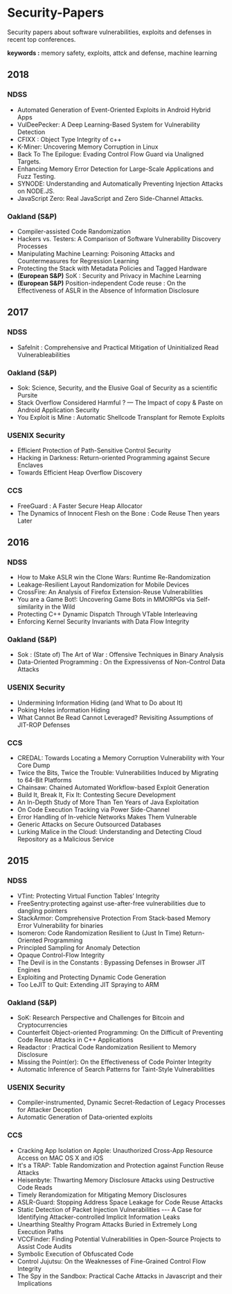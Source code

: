 # Security-Papers
Security papers about software vulnerabilities, exploits and defenses in recent top conferences.

**keywords :** memory safety, exploits, attck and defense, machine learning 

## 2018

### NDSS

* Automated Generation of Event-Oriented Exploits in Android Hybrid Apps
* VulDeePecker: A Deep Learning-Based System for Vulnerability Detection
* CFIXX : Object Type Integrity of c++
* K-Miner: Uncovering Memory Corruption in Linux
* Back To The Epilogue: Evading Control Flow Guard via Unaligned Targets.
* Enhancing Memory Error Detection for Large-Scale Applications and Fuzz Testing. 
* SYNODE: Understanding and Automatically Preventing Injection Attacks on NODE.JS.
* JavaScript Zero: Real JavaScript and Zero Side-Channel Attacks.

### Oakland (S&P)

* Compiler-assisted Code Randomization
* Hackers vs. Testers: A Comparison of Software Vulnerability Discovery Processes
* Manipulating Machine Learning: Poisoning Attacks and Countermeasures for Regression Learning
* Protecting the Stack with Metadata Policies and Tagged Hardware
* **(European S&P)** SoK : Security and  Privacy in Machine Learning
* **(European S&P)** Position-independent Code reuse : On the Effectiveness of ASLR in the Absence of Information Disclosure

## 2017

### NDSS

* SafeInit : Comprehensive and Practical Mitigation of Uninitialized Read Vulnerableabilities

### Oakland (S&P)

* Sok: Science, Security, and the Elusive Goal of Security as a scientific Pursite
* Stack Overflow Considered Harmful ?  — The Impact of copy & Paste on Android Application Security
* You Exploit is Mine : Automatic Shellcode Transplant for Remote Exploits

### USENIX Security

* Efficient Protection of Path-Sensitive Control Security
* Hacking in Darkness: Return-oriented Programming against Secure Enclaves
* Towards Efficient Heap Overflow Discovery

### CCS

* FreeGuard : A Faster Secure Heap Allocator
* The Dynamics of Innocent Flesh on the Bone : Code Reuse Then years Later

## 2016

### NDSS

* How to Make ASLR win the Clone Wars: Runtime Re-Randomization
* Leakage-Resilient Layout Randomization for Mobile Devices
* CrossFire: An Analysis of Firefox Extension-Reuse Vulnerabilities
* You are a Game Bot!: Uncovering Game Bots in MMORPGs via Self-similarity in the Wild
* Protecting C++ Dynamic Dispatch Through VTable Interleaving
* Enforcing Kernel Security Invariants with Data Flow Integrity

### Oakland (S&P)

* Sok : (State of) The Art of War : Offensive Techniques in Binary Analysis
* Data-Oriented Programming : On the Expressivenss of Non-Control Data Attacks

### USENIX Security

* Undermining Information Hiding (and What to Do about It)
* Poking Holes information Hiding
* What Cannot Be Read Cannot Leveraged? Revisiting Assumptions of JIT-ROP Defenses

### CCS

* CREDAL: Towards Locating a Memory Corruption Vulnerability with Your Core Dump
* Twice the Bits, Twice the Trouble: Vulnerabilities Induced by Migrating to 64-Bit Platforms
* Chainsaw: Chained Automated Workflow-based Exploit Generation
* Build It, Break It, Fix It: Contesting Secure Development
* An In-Depth Study of More Than Ten Years of Java Exploitation
* On Code Execution Tracking via Power Side-Channel
* Error Handling of In-vehicle Networks Makes Them Vulnerable
* Generic Attacks on Secure Outsourced Databases
* Lurking Malice in the Cloud: Understanding and Detecting Cloud Repository as a Malicious Service

## 2015

### NDSS

* VTint: Protecting Virtual Function Tables’ Integrity
* FreeSentry:protecting against use-after-free vulnerabilities due to dangling pointers
* StackArmor: Comprehensive Protection From Stack-based Memory Error Vulnerability for binaries
* Isomeron: Code Randomization Resilient to (Just In Time) Return-Oriented Programming
* Principled Sampling for Anomaly Detection
* Opaque Control-Flow Integrity
* The Devil is in the Constants : Bypassing Defenses in Browser JIT Engines
* Exploiting and Protecting Dynamic Code Generation
* Too LeJIT to Quit: Extending JIT Spraying to ARM

### Oakland (S&P)

* SoK: Research Perspective and Challenges for Bitcoin and Cryptocurrencies
* Counterfeit Object-oriented Programming: On the Difficult of Preventing Code Reuse Attacks in C++ Applications
* Readactor : Practical Code Randomization Resilient to Memory Disclosure
* Missing the Point(er): On the Effectiveness of Code Pointer Integrity
* Automatic Inference of Search Patterns for Taint-Style Vulnerabilities

### USENIX Security

* Compiler-instrumented, Dynamic Secret-Redaction of Legacy Processes for Attacker Deception
* Automatic Generation of Data-oriented exploits

### CCS
* Cracking App Isolation on Apple: Unauthorized Cross-App Resource Access on MAC OS X and iOS
* It's a TRAP: Table Randomization and Protection against Function Reuse Attacks
* Heisenbyte: Thwarting Memory Disclosure Attacks using Destructive Code Reads
* Timely Rerandomization for Mitigating Memory Disclosures
* ASLR-Guard: Stopping Address Space Leakage for Code Reuse Attacks
* Static Detection of Packet Injection Vulnerabilities --- A Case for Identifying Attacker-controlled Implicit Information Leaks
* Unearthing Stealthy Program Attacks Buried in Extremely Long Execution Paths
* VCCFinder: Finding Potential Vulnerabilities in Open-Source Projects to Assist Code Audits
* Symbolic Execution of Obfuscated Code
* Control Jujutsu: On the Weaknesses of Fine-Grained Control Flow Integrity
* The Spy in the Sandbox: Practical Cache Attacks in Javascript and their Implications
